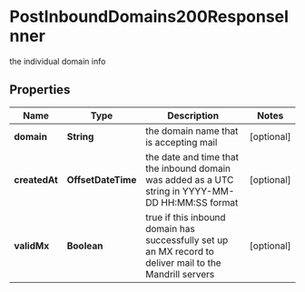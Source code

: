 

# PostInboundDomains200ResponseInner

the individual domain info

## Properties

| Name | Type | Description | Notes |
|------------ | ------------- | ------------- | -------------|
|**domain** | **String** | the domain name that is accepting mail |  [optional] |
|**createdAt** | **OffsetDateTime** | the date and time that the inbound domain was added as a UTC string in YYYY-MM-DD HH:MM:SS format |  [optional] |
|**validMx** | **Boolean** | true if this inbound domain has successfully set up an MX record to deliver mail to the Mandrill servers |  [optional] |




